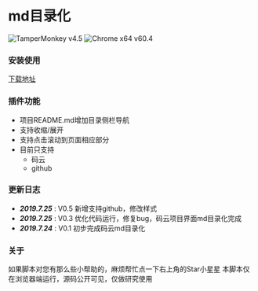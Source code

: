 # md目录化
![TamperMonkey v4.5](https://img.shields.io/badge/TamperMonkey-v4.8-brightgreen.svg) ![Chrome x64 v60.4](https://img.shields.io/badge/Chrome%20x64-v73.0-brightgreen.svg)

### 安装使用

[下载地址](https://greasyfork.org/zh-CN/scripts/387834)

### 插件功能

- 项目README.md增加目录侧栏导航
- 支持收缩/展开
- 支持点击滚动到页面相应部分
- 目前只支持
  - 码云
  - github

### 更新日志

- ***2019.7.25*** : V0.5 新增支持github，修改样式
- ***2019.7.25*** : V0.3 优化代码运行，修复bug，码云项目界面md目录化完成
- ***2019.7.24*** : V0.1 初步完成码云md目录化

### 关于

如果脚本对您有那么些小帮助的，麻烦帮忙点一下右上角的Star小星星
本脚本仅在浏览器端运行，源码公开可见，仅做研究使用
